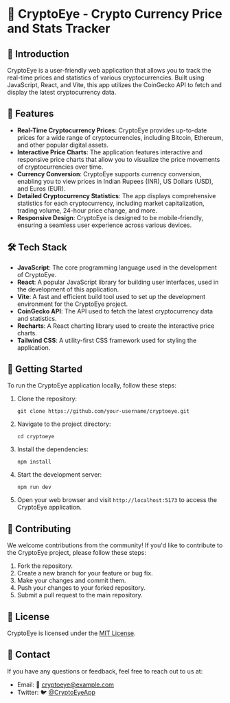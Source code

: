 # 🚀 CryptoEye - Crypto Currency Price and Stats Tracker 

## 🌟 Introduction

CryptoEye is a user-friendly web application that allows you to track the real-time prices and statistics of various cryptocurrencies. Built using JavaScript, React, and Vite, this app utilizes the CoinGecko API to fetch and display the latest cryptocurrency data.

## 💫 Features

- **Real-Time Cryptocurrency Prices**: CryptoEye provides up-to-date prices for a wide range of cryptocurrencies, including Bitcoin, Ethereum, and other popular digital assets.
- **Interactive Price Charts**: The application features interactive and responsive price charts that allow you to visualize the price movements of cryptocurrencies over time.
- **Currency Conversion**: CryptoEye supports currency conversion, enabling you to view prices in Indian Rupees (INR), US Dollars (USD), and Euros (EUR).
- **Detailed Cryptocurrency Statistics**: The app displays comprehensive statistics for each cryptocurrency, including market capitalization, trading volume, 24-hour price change, and more.
- **Responsive Design**: CryptoEye is designed to be mobile-friendly, ensuring a seamless user experience across various devices.

## 🛠️ Tech Stack

- **JavaScript**: The core programming language used in the development of CryptoEye.
- **React**: A popular JavaScript library for building user interfaces, used in the development of this application.
- **Vite**: A fast and efficient build tool used to set up the development environment for the CryptoEye project.
- **CoinGecko API**: The API used to fetch the latest cryptocurrency data and statistics.
- **Recharts**: A React charting library used to create the interactive price charts.
- **Tailwind CSS**: A utility-first CSS framework used for styling the application.

## 🚀 Getting Started

To run the CryptoEye application locally, follow these steps:

1. Clone the repository:
   ```
   git clone https://github.com/your-username/cryptoeye.git
   ```
2. Navigate to the project directory:
   ```
   cd cryptoeye
   ```
3. Install the dependencies:
   ```
   npm install
   ```
4. Start the development server:
   ```
   npm run dev
   ```
5. Open your web browser and visit `http://localhost:5173` to access the CryptoEye application.

## 🤝 Contributing

We welcome contributions from the community! If you'd like to contribute to the CryptoEye project, please follow these steps:

1. Fork the repository.
2. Create a new branch for your feature or bug fix.
3. Make your changes and commit them.
4. Push your changes to your forked repository.
5. Submit a pull request to the main repository.

## 📜 License

CryptoEye is licensed under the [MIT License](LICENSE).

## 📧 Contact

If you have any questions or feedback, feel free to reach out to us at:

- Email: 📧 cryptoeye@example.com
- Twitter: 🐦 [@CryptoEyeApp](https://twitter.com/CryptoEyeApp)
